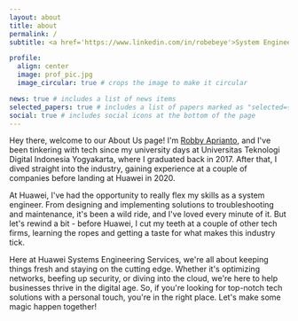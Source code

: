 ```yaml
---
layout: about
title: about
permalink: /
subtitle: <a href='https://www.linkedin.com/in/robebeye'>System Engineer, Huawei Tech Investment, Indonesia</a>

profile:
  align: center
  image: prof_pic.jpg
  image_circular: true # crops the image to make it circular

news: true # includes a list of news items
selected_papers: true # includes a list of papers marked as "selected={true}"
social: true # includes social icons at the bottom of the page
---
```


Hey there, welcome to our About Us page! I'm [Robby Aprianto](https://www.linkedin.com/in/robebeye), and I've been tinkering with tech since my university days at Universitas Teknologi Digital Indonesia Yogyakarta, where I graduated back in 2017. After that, I dived straight into the industry, gaining experience at a couple of companies before landing at Huawei in 2020.

At Huawei, I've had the opportunity to really flex my skills as a system engineer. From designing and implementing solutions to troubleshooting and maintenance, it's been a wild ride, and I've loved every minute of it. But let's rewind a bit - before Huawei, I cut my teeth at a couple of other tech firms, learning the ropes and getting a taste for what makes this industry tick.

Here at Huawei Systems Engineering Services, we're all about keeping things fresh and staying on the cutting edge. Whether it's optimizing networks, beefing up security, or diving into the cloud, we're here to help businesses thrive in the digital age. So, if you're looking for top-notch tech solutions with a personal touch, you're in the right place. Let's make some magic happen together!
